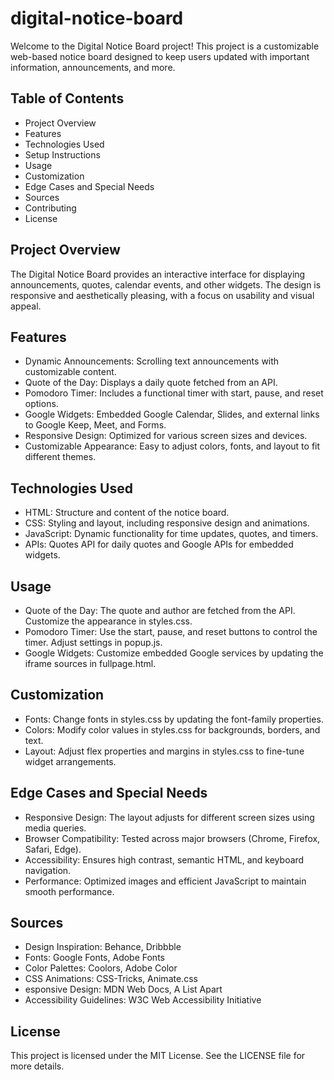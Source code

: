 # digital-notice-board

Welcome to the Digital Notice Board project! This project is a customizable web-based notice board designed to keep users updated with important information, announcements, and more.

## Table of Contents
- Project Overview
- Features
- Technologies Used
- Setup Instructions
- Usage
- Customization
- Edge Cases and Special Needs
- Sources
- Contributing
- License

## Project Overview
The Digital Notice Board provides an interactive interface for displaying announcements, quotes, calendar events, and other widgets. The design is responsive and aesthetically pleasing, with a focus on usability and visual appeal.

## Features
- Dynamic Announcements: Scrolling text announcements with customizable content.
- Quote of the Day: Displays a daily quote fetched from an API.
- Pomodoro Timer: Includes a functional timer with start, pause, and reset options.
- Google Widgets: Embedded Google Calendar, Slides, and external links to Google Keep, Meet, and Forms.
- Responsive Design: Optimized for various screen sizes and devices.
- Customizable Appearance: Easy to adjust colors, fonts, and layout to fit different themes.

## Technologies Used
- HTML: Structure and content of the notice board.
- CSS: Styling and layout, including responsive design and animations.
- JavaScript: Dynamic functionality for time updates, quotes, and timers.
- APIs: Quotes API for daily quotes and Google APIs for embedded widgets.

## Usage
- Quote of the Day: The quote and author are fetched from the API. Customize the appearance in styles.css.
- Pomodoro Timer: Use the start, pause, and reset buttons to control the timer. Adjust settings in popup.js.
- Google Widgets: Customize embedded Google services by updating the iframe sources in fullpage.html.

## Customization
- Fonts: Change fonts in styles.css by updating the font-family properties.
- Colors: Modify color values in styles.css for backgrounds, borders, and text.
- Layout: Adjust flex properties and margins in styles.css to fine-tune widget arrangements.

## Edge Cases and Special Needs
- Responsive Design: The layout adjusts for different screen sizes using media queries.
- Browser Compatibility: Tested across major browsers (Chrome, Firefox, Safari, Edge).
- Accessibility: Ensures high contrast, semantic HTML, and keyboard navigation.
- Performance: Optimized images and efficient JavaScript to maintain smooth performance.

## Sources
- Design Inspiration: Behance, Dribbble
- Fonts: Google Fonts, Adobe Fonts
- Color Palettes: Coolors, Adobe Color
- CSS Animations: CSS-Tricks, Animate.css
- esponsive Design: MDN Web Docs, A List Apart
- Accessibility Guidelines: W3C Web Accessibility Initiative

## License
This project is licensed under the MIT License. See the LICENSE file for more details.
